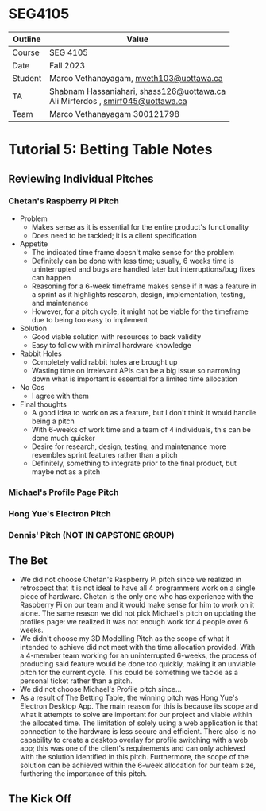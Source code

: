 # SEG4105

| Outline | Value |
| --- | --- |
| Course | SEG 4105 |
| Date | Fall 2023 |
| Student | Marco Vethanayagam, mveth103@uottawa.ca |
| TA | Shabnam Hassaniahari, shass126@uottawa.ca <br> Ali Mirferdos , smirf045@uottawa.ca| 
| Team | Marco Vethanayagam 300121798 <br>|

# Tutorial 5: Betting Table Notes

## Reviewing Individual Pitches

### Chetan's Raspberry Pi Pitch
- Problem
  - Makes sense as it is essential for the entire product's functionality
  - Does need to be tackled; it is a client specification 
- Appetite
  - The indicated time frame doesn't make sense for the problem
  - Definitely can be done with less time; usually, 6 weeks time is uninterrupted and bugs are handled later but interruptions/bug fixes can happen
  - Reasoning for a 6-week timeframe makes sense if it was a feature in a sprint as it highlights research, design, implementation, testing, and maintenance
  - However, for a pitch cycle, it might not be viable for the timeframe due to being too easy to implement
- Solution
  - Good viable solution with resources to back validity
  - Easy to follow with minimal hardware knowledge 
- Rabbit Holes
  - Completely valid rabbit holes are brought up
  - Wasting time on irrelevant APIs can be a big issue so narrowing down what is important is essential for a limited time allocation 
- No Gos
  - I agree with them 
- Final thoughts
  - A good idea to work on as a feature, but I don't think it would handle being a pitch
  - With 6-weeks of work time and a team of 4 individuals, this can  be done much quicker
  - Desire for research, design, testing, and maintenance more resembles sprint features rather than a pitch
  - Definitely, something to integrate prior to the final product, but maybe not as a pitch

### Michael's Profile Page Pitch


### Hong Yue's Electron Pitch

### Dennis' Pitch (NOT IN CAPSTONE GROUP)


## The Bet
- We did not choose Chetan's Raspberry Pi pitch since we realized in retrospect that it is not ideal to have all 4 programmers work on a single piece of hardware. Chetan is the only one who has experience with the Raspberry Pi on our team and it would make sense for him to work on it alone. The same reason we did not pick Michael's pitch on updating the profiles page: we realized it was not enough work for 4 people over 6 weeks.
- We didn't choose my 3D Modelling Pitch as the scope of what it intended to achieve did not meet with the time allocation provided. With a 4-member team working for an uninterrupted 6-weeks, the process of producing said feature would be done too quickly, making it an unviable pitch for the current cycle. This could be something we tackle as a personal ticket rather than a pitch.
- We did not choose Michael's Profile pitch since...
- As a result of The Betting Table, the winning pitch was Hong Yue's Electron Desktop App. The main reason for this is because its scope and what it attempts to solve are important for our project and viable within the allocated time. The limitation of solely using a web application is that connection to the hardware is less secure and efficient. There also is no capability to create a desktop overlay for profile switching with a web app; this was one of the client's requirements and can only achieved with the solution identified in this pitch. Furthermore, the scope of the solution can be achieved within the 6-week allocation for our team size, furthering the importance of this pitch.

## The Kick Off
